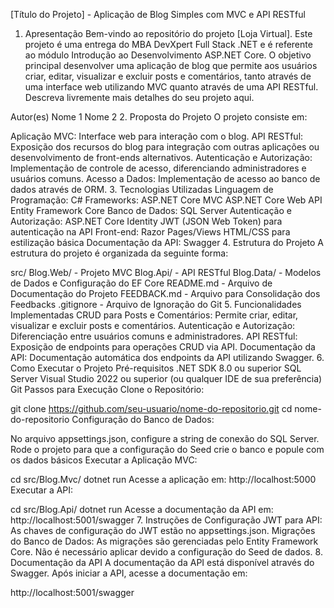 [Título do Projeto] - Aplicação de Blog Simples com MVC e API RESTful
1. Apresentação
Bem-vindo ao repositório do projeto [Loja Virtual]. Este projeto é uma entrega do MBA DevXpert Full Stack .NET e é referente ao módulo Introdução ao Desenvolvimento ASP.NET Core. O objetivo principal desenvolver uma aplicação de blog que permite aos usuários criar, editar, visualizar e excluir posts e comentários, tanto através de uma interface web utilizando MVC quanto através de uma API RESTful. Descreva livremente mais detalhes do seu projeto aqui.

Autor(es)
Nome 1
Nome 2
2. Proposta do Projeto
O projeto consiste em:

Aplicação MVC: Interface web para interação com o blog.
API RESTful: Exposição dos recursos do blog para integração com outras aplicações ou desenvolvimento de front-ends alternativos.
Autenticação e Autorização: Implementação de controle de acesso, diferenciando administradores e usuários comuns.
Acesso a Dados: Implementação de acesso ao banco de dados através de ORM.
3. Tecnologias Utilizadas
Linguagem de Programação: C#
Frameworks:
ASP.NET Core MVC
ASP.NET Core Web API
Entity Framework Core
Banco de Dados: SQL Server
Autenticação e Autorização:
ASP.NET Core Identity
JWT (JSON Web Token) para autenticação na API
Front-end:
Razor Pages/Views
HTML/CSS para estilização básica
Documentação da API: Swagger
4. Estrutura do Projeto
A estrutura do projeto é organizada da seguinte forma:

src/
Blog.Web/ - Projeto MVC
Blog.Api/ - API RESTful
Blog.Data/ - Modelos de Dados e Configuração do EF Core
README.md - Arquivo de Documentação do Projeto
FEEDBACK.md - Arquivo para Consolidação dos Feedbacks
.gitignore - Arquivo de Ignoração do Git
5. Funcionalidades Implementadas
CRUD para Posts e Comentários: Permite criar, editar, visualizar e excluir posts e comentários.
Autenticação e Autorização: Diferenciação entre usuários comuns e administradores.
API RESTful: Exposição de endpoints para operações CRUD via API.
Documentação da API: Documentação automática dos endpoints da API utilizando Swagger.
6. Como Executar o Projeto
Pré-requisitos
.NET SDK 8.0 ou superior
SQL Server
Visual Studio 2022 ou superior (ou qualquer IDE de sua preferência)
Git
Passos para Execução
Clone o Repositório:

git clone https://github.com/seu-usuario/nome-do-repositorio.git
cd nome-do-repositorio
Configuração do Banco de Dados:

No arquivo appsettings.json, configure a string de conexão do SQL Server.
Rode o projeto para que a configuração do Seed crie o banco e popule com os dados básicos
Executar a Aplicação MVC:

cd src/Blog.Mvc/
dotnet run
Acesse a aplicação em: http://localhost:5000
Executar a API:

cd src/Blog.Api/
dotnet run
Acesse a documentação da API em: http://localhost:5001/swagger
7. Instruções de Configuração
JWT para API: As chaves de configuração do JWT estão no appsettings.json.
Migrações do Banco de Dados: As migrações são gerenciadas pelo Entity Framework Core. Não é necessário aplicar devido a configuração do Seed de dados.
8. Documentação da API
A documentação da API está disponível através do Swagger. Após iniciar a API, acesse a documentação em:

http://localhost:5001/swagger
